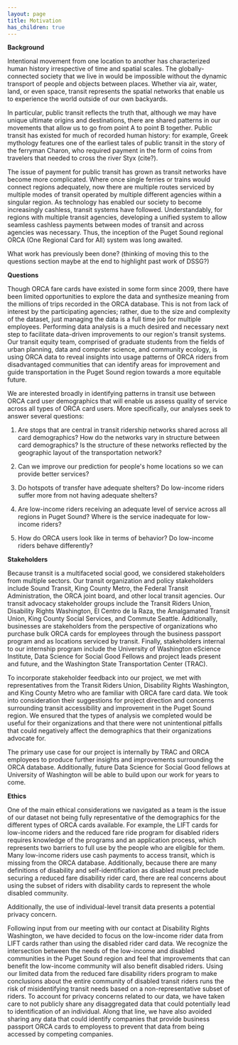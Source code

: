 ```yaml
---
layout: page
title: Motivation
has_children: true
---
```


**Background**

Intentional movement from one location to another has characterized human history irrespective of time and spatial scales. The globally-connected society that we live in would be impossible without the dynamic transport of people and objects between places. Whether via air, water, land, or even space, transit represents the spatial networks that enable us to experience the world outside of our own backyards. 

In particular, public transit reflects the truth that, although we may have unique ultimate origins and destinations, there are shared patterns in our movements that allow us to go from point A to point B together. Public transit has existed for much of recorded human history: for example, Greek mythology features one of the earliest tales of public transit in the story of the ferryman Charon, who required payment in the form of coins from travelers that needed to cross the river Styx (cite?). 

The issue of payment for public transit has grown as transit networks have become more complicated. Where once single ferries or trains would connect regions adequately, now there are multiple routes serviced by multiple modes of transit operated by multiple different agencies within a singular region. As technology has enabled our society to become increasingly cashless, transit systems have followed. Understandably, for regions with multiple transit agencies, developing a unified system to allow seamless cashless payments between modes of transit and across agencies was necessary. Thus, the inception of the Puget Sound regional ORCA (One Regional Card for All) system was long awaited. 

What work has previously been done? (thinking of moving this to the questions section maybe at the end to highlight past work of DSSG?)
 
**Questions** 

Though ORCA fare cards have existed in some form since 2009, there have been limited opportunities to explore the data and synthesize meaning from the millions of trips recorded in the ORCA database. This is not from lack of interest by the participating agencies; rather, due to the size and complexity of the dataset, just managing the data is a full time job for multiple employees. Performing data analysis is a much desired and necessary next step to facilitate data-driven improvements to our region's transit systems. Our transit equity team, comprised of graduate students from the fields of urban planning, data and computer science, and community ecology, is using ORCA data to reveal insights into usage patterns of ORCA riders from disadvantaged communities that can identify areas for improvement and guide transportation in the Puget Sound region towards a more equitable future. 


We are interested broadly in identifying patterns in transit use between ORCA card user demographics that will enable us assess quality of service across all types of ORCA card users. More specifically, our analyses seek to answer several questions:  

1) Are stops that are central in transit ridership networks shared across all card demographics? How do the networks vary in structure between card demographics? Is the structure of these networks reflected by the geographic layout of the transportation network?

2) Can we improve our prediction for people's home locations so we can provide better services?

3) Do hotspots of transfer have adequate shelters? Do low-income riders suffer more from not having adequate shelters? 

4) Are low-income riders receiving an adequate level of service across all regions in Puget Sound? Where is the service inadequate for low-income riders?

5) How do ORCA users look like in terms of behavior? Do low-income riders behave differently?



**Stakeholders**


Because transit is a multifaceted social good, we considered stakeholders from multiple sectors. Our transit organization and policy stakeholders include Sound Transit, King County Metro, the Federal Transit Administration, the ORCA joint board, and other local transit agencies. Our transit advocacy stakeholder groups include the Transit Riders Union, Disability Rights Washington, El Centro de la Raza, the Amalgamated Transit Union, King County Social Services, and Commute Seattle. Additionally, businesses are stakeholders from the perspective of organizations who purchase bulk ORCA cards for employees through the business passport program and as locations serviced by transit. Finally, stakeholders internal to our internship program include the University of Washington eScience Institute, Data Science for Social Good Fellows and project leads present and future, and the Washington State Transportation Center (TRAC).

To incorporate stakeholder feedback into our project, we met with representatives from the Transit Riders Union, Disability Rights Washington, and King County Metro who are familiar with ORCA fare card data. We took into consideration their suggestions for project direction and concerns surrounding transit accessibility and improvement in the Puget Sound region. We ensured that the types of analysis we completed would be useful for their organizations and that there were not unintentional pitfalls that could negatively affect the demographics that their organizations advocate for. 

The primary use case for our project is internally by TRAC and ORCA employees to produce further insights and improvements surrounding the ORCA database. Additionally, future Data Science for Social Good fellows at University of Washington will be able to build upon our work for years to come. 

**Ethics**

One of the main ethical considerations we navigated as a team is the issue of our dataset not being fully representative of the demographics for the different types of ORCA cards available. For example, the LIFT cards for low-income riders and the reduced fare ride program for disabled riders requires knowledge of the programs and an application process, which represents two barriers to full use by the people who are eligible for them. Many low-income riders use cash payments to access transit, which is missing from the ORCA database. Additionally, because there are many definitions of disability and self-identification as disabled must preclude securing a reduced fare disability rider card, there are real concerns about using the subset of riders with disability cards to represent the whole disabled community. 

Additionally, the use of individual-level transit data presents a potential privacy concern. 


Following input from our meeting with our contact at Disability Rights Washington, we have decided to focus on the low-income rider data from LIFT cards rather than using the disabled rider card data. We recognize the intersection between the needs of the low-income and disabled communities in the Puget Sound region and feel that improvements that can benefit the low-income community will also benefit disabled riders. Using our limited data from the reduced fare disability riders program to make conclusions about the entire community of disabled transit riders runs the risk of misidentifying transit needs based on a non-representative subset of riders. To account for privacy concerns related to our data, we have taken care to not publicly share any disaggregated data that could potentially lead to identification of an individual. Along that line, we have also avoided sharing any data that could identify companies that provide business passport ORCA cards to employess to prevent that data from being accessed by competing companies. 

